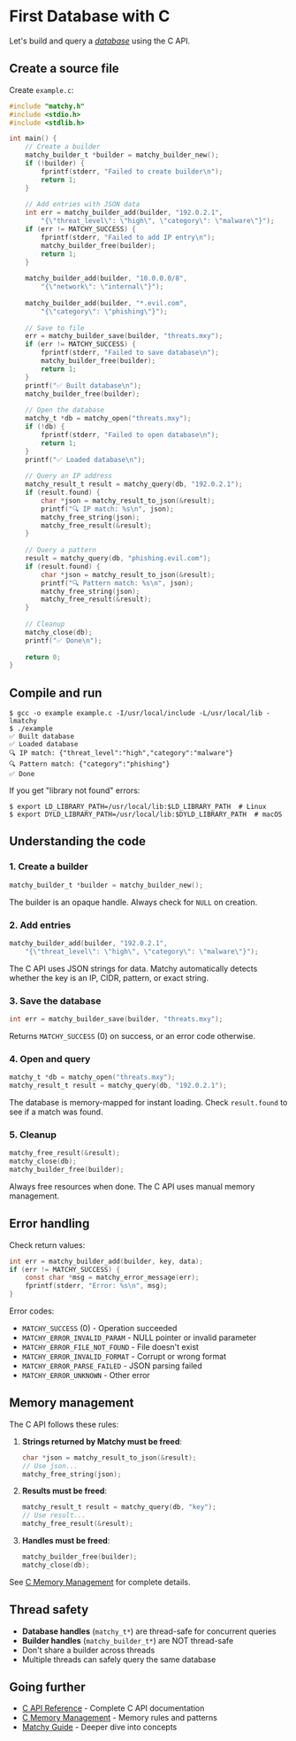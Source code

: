 # First Database with C

Let's build and query a [*database*][def-database] using the C API.

## Create a source file

Create `example.c`:

```c
#include "matchy.h"
#include <stdio.h>
#include <stdlib.h>

int main() {
    // Create a builder
    matchy_builder_t *builder = matchy_builder_new();
    if (!builder) {
        fprintf(stderr, "Failed to create builder\n");
        return 1;
    }
    
    // Add entries with JSON data
    int err = matchy_builder_add(builder, "192.0.2.1",
        "{\"threat_level\": \"high\", \"category\": \"malware\"}");
    if (err != MATCHY_SUCCESS) {
        fprintf(stderr, "Failed to add IP entry\n");
        matchy_builder_free(builder);
        return 1;
    }
    
    matchy_builder_add(builder, "10.0.0.0/8",
        "{\"network\": \"internal\"}");
    
    matchy_builder_add(builder, "*.evil.com",
        "{\"category\": \"phishing\"}");
    
    // Save to file
    err = matchy_builder_save(builder, "threats.mxy");
    if (err != MATCHY_SUCCESS) {
        fprintf(stderr, "Failed to save database\n");
        matchy_builder_free(builder);
        return 1;
    }
    printf("✅ Built database\n");
    matchy_builder_free(builder);
    
    // Open the database
    matchy_t *db = matchy_open("threats.mxy");
    if (!db) {
        fprintf(stderr, "Failed to open database\n");
        return 1;
    }
    printf("✅ Loaded database\n");
    
    // Query an IP address
    matchy_result_t result = matchy_query(db, "192.0.2.1");
    if (result.found) {
        char *json = matchy_result_to_json(&result);
        printf("🔍 IP match: %s\n", json);
        matchy_free_string(json);
        matchy_free_result(&result);
    }
    
    // Query a pattern
    result = matchy_query(db, "phishing.evil.com");
    if (result.found) {
        char *json = matchy_result_to_json(&result);
        printf("🔍 Pattern match: %s\n", json);
        matchy_free_string(json);
        matchy_free_result(&result);
    }
    
    // Cleanup
    matchy_close(db);
    printf("✅ Done\n");
    
    return 0;
}
```

## Compile and run

```console
$ gcc -o example example.c -I/usr/local/include -L/usr/local/lib -lmatchy
$ ./example
✅ Built database
✅ Loaded database
🔍 IP match: {"threat_level":"high","category":"malware"}
🔍 Pattern match: {"category":"phishing"}
✅ Done
```

If you get "library not found" errors:

```console
$ export LD_LIBRARY_PATH=/usr/local/lib:$LD_LIBRARY_PATH  # Linux
$ export DYLD_LIBRARY_PATH=/usr/local/lib:$DYLD_LIBRARY_PATH  # macOS
```

## Understanding the code

### 1. Create a builder

```c
matchy_builder_t *builder = matchy_builder_new();
```

The builder is an opaque handle. Always check for `NULL` on creation.

### 2. Add entries

```c
matchy_builder_add(builder, "192.0.2.1",
    "{\"threat_level\": \"high\", \"category\": \"malware\"}");
```

The C API uses JSON strings for data. Matchy automatically detects whether the key
is an IP, CIDR, pattern, or exact string.

### 3. Save the database

```c
int err = matchy_builder_save(builder, "threats.mxy");
```

Returns `MATCHY_SUCCESS` (0) on success, or an error code otherwise.

### 4. Open and query

```c
matchy_t *db = matchy_open("threats.mxy");
matchy_result_t result = matchy_query(db, "192.0.2.1");
```

The database is memory-mapped for instant loading. Check `result.found` to see if
a match was found.

### 5. Cleanup

```c
matchy_free_result(&result);
matchy_close(db);
matchy_builder_free(builder);
```

Always free resources when done. The C API uses manual memory management.

## Error handling

Check return values:

```c
int err = matchy_builder_add(builder, key, data);
if (err != MATCHY_SUCCESS) {
    const char *msg = matchy_error_message(err);
    fprintf(stderr, "Error: %s\n", msg);
}
```

Error codes:
- `MATCHY_SUCCESS` (0) - Operation succeeded
- `MATCHY_ERROR_INVALID_PARAM` - NULL pointer or invalid parameter
- `MATCHY_ERROR_FILE_NOT_FOUND` - File doesn't exist
- `MATCHY_ERROR_INVALID_FORMAT` - Corrupt or wrong format
- `MATCHY_ERROR_PARSE_FAILED` - JSON parsing failed
- `MATCHY_ERROR_UNKNOWN` - Other error

## Memory management

The C API follows these rules:

1. **Strings returned by Matchy must be freed**:
   ```c
   char *json = matchy_result_to_json(&result);
   // Use json...
   matchy_free_string(json);
   ```

2. **Results must be freed**:
   ```c
   matchy_result_t result = matchy_query(db, "key");
   // Use result...
   matchy_free_result(&result);
   ```

3. **Handles must be freed**:
   ```c
   matchy_builder_free(builder);
   matchy_close(db);
   ```

See [C Memory Management](../reference/c-memory.md) for complete details.

## Thread safety

- **Database handles** (`matchy_t*`) are thread-safe for concurrent queries
- **Builder handles** (`matchy_builder_t*`) are NOT thread-safe
- Don't share a builder across threads
- Multiple threads can safely query the same database

## Going further

* [C API Reference](../reference/c-api.md) - Complete C API documentation
* [C Memory Management](../reference/c-memory.md) - Memory rules and patterns
* [Matchy Guide](../guide/index.md) - Deeper dive into concepts

[def-database]: ../appendix/glossary.md#database '"database" (glossary entry)'
